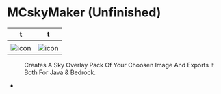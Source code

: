 <h1>MCskyMaker (Unfinished)</h1>

|t                                                                                                                   |t                                                                                                            |
|--------------------------------------------------------------------------------------------------------------------|-------------------------------------------------------------------------------------------------------------|
|  <a>                                                                                                               | <a>                                                                                                         |
|  ![icon](https://github.com/aKqir24/MCskyMaker/assets/142222025/287d4cee-179f-49b1-983c-1460641ba7c0) </a>         | ![icon](https://github.com/aKqir24/MCskyMaker/assets/142222025/287d4cee-179f-49b1-983c-1460641ba7c0) </a>   |
  
<dd>Creates A Sky Overlay Pack Of Your Choosen Image And Exports It Both For Java & Bedrock.</dd>
<ul>
  <li></li>
</ul>
